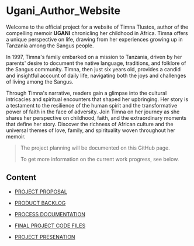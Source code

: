 # Ugani_Author_Website

Welcome to the official project for a website of Timna Tlustos, author of the compelling memoir **UGANI** chronicling her childhood in Africa. Timna offers a unique perspective on life, drawing from her experiences growing up in Tanzania among the Sangus people.

In 1997, Timna's family embarked on a mission to Tanzania, driven by her parents' desire to document the native language, traditions, and folklore of the Sangus community. Timna, then just six years old, provides a candid and insightful account of daily life, navigating both the joys and challenges of living among the Sangus.

Through Timna's narrative, readers gain a glimpse into the cultural intricacies and spiritual encounters that shaped her upbringing. Her story is a testament to the resilience of the human spirit and the transformative power of faith in the face of adversity.
Join Timna on her journey as she shares her perspective on childhood, faith, and the extraordinary moments that define her story. Discover the richness of African culture and the universal themes of love, family, and spirituality woven throughout her memoir.



> The project planning will be documented on this GitHub page.
>   
> To get more information on the current work progress, see below.

## Content

- [PROJECT PROPOSAL](https://github.com/riosarah/Ugani_Author_Website/blob/main/ProjectProposal_Rio.pdf)

- [PRODUCT BACKLOG](https://github.com/riosarah/Ugani_Author_Website/blob/main/backlog.md)
  
- [PROCESS DOCUMENTATION](https://github.com/riosarah/Ugani_Author_Website/blob/main/ProcessDocumentation.md)
  
- [FINAL PROJECT CODE FILES](https://github.com/riosarah/Ugani_Author_Website/blob/main/UGANIProjekt.zip)
  
- [PROJECT PRESENATION](https://github.com/riosarah/Ugani_Author_Website/blob/main/presentationUGANI.pptx)
